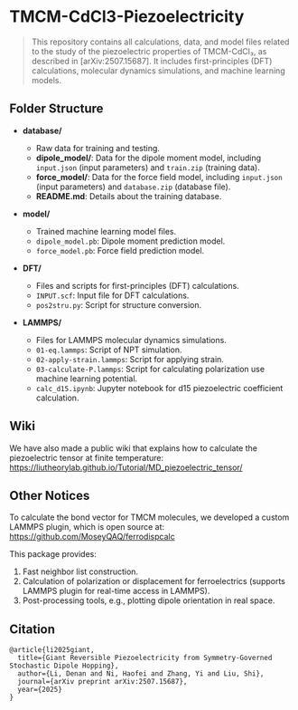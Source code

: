 

# TMCM-CdCl3-Piezoelectricity

>This repository contains all calculations, data, and model files related to the study of the piezoelectric properties of TMCM-CdCl₃, as described in [arXiv:2507.15687]. It includes first-principles (DFT) calculations, molecular dynamics simulations, and machine learning models.

## Folder Structure

- **database/**
	- Raw data for training and testing.
	- **dipole_model/**: Data for the dipole moment model, including `input.json` (input parameters) and `train.zip` (training data).
	- **force_model/**: Data for the force field model, including `input.json` (input parameters) and `database.zip` (database file).
    - **README.md**: Details about the training database.

- **model/**
	- Trained machine learning model files.
	- `dipole_model.pb`: Dipole moment prediction model.
	- `force_model.pb`: Force field prediction model.

- **DFT/**
	- Files and scripts for first-principles (DFT) calculations.
	- `INPUT.scf`: Input file for DFT calculations.
	- `pos2stru.py`: Script for structure conversion.

- **LAMMPS/**
	- Files for LAMMPS molecular dynamics simulations.
	- `01-eq.lammps`: Script of NPT simulation.
	- `02-apply-strain.lammps`: Script for applying strain.
	- `03-calculate-P.lammps`: Script for calculating polarization use machine learning potential.
	- `calc_d15.ipynb`: Jupyter notebook for d15 piezoelectric coefficient calculation.

## Wiki

We have also made a public wiki that explains how to calculate the piezoelectric tensor at finite temperature:
https://liutheorylab.github.io/Tutorial/MD_piezoelectric_tensor/

## Other Notices

To calculate the bond vector for TMCM molecules, we developed a custom LAMMPS plugin, which is open source at:
https://github.com/MoseyQAQ/ferrodispcalc

This package provides:
1. Fast neighbor list construction.
2. Calculation of polarization or displacement for ferroelectrics (supports LAMMPS plugin for real-time access in LAMMPS).
3. Post-processing tools, e.g., plotting dipole orientation in real space.

## Citation

```
@article{li2025giant,
  title={Giant Reversible Piezoelectricity from Symmetry-Governed Stochastic Dipole Hopping},
  author={Li, Denan and Ni, Haofei and Zhang, Yi and Liu, Shi},
  journal={arXiv preprint arXiv:2507.15687},
  year={2025}
}
```
